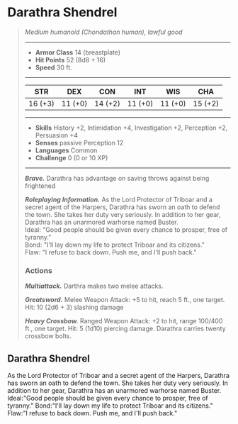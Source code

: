 # Darathra Shendrel
>*Medium humanoid (Chondathan human), lawful good*
>___
>- **Armor Class** 14 (breastplate)
>- **Hit Points** 52 (8d8 + 16)
>- **Speed** 30 ft.
>___
>|STR|DEX|CON|INT|WIS|CHA|
>|:---:|:---:|:---:|:---:|:---:|:---:|
>|16 (+3)|11 (+0)|14 (+2)|11 (+0)|11 (+0)|15 (+2)|
>___
>- **Skills** History +2, Intimidation +4, Investigation +2, Perception +2, Persuasion +4
>- **Senses** passive Perception 12
>- **Languages** Common
>- **Challenge** 0 (0 or 10 XP)
>___
>***Brave.*** Darathra has advantage on saving throws against being frightened  
>
>***Roleplaying Information.*** As the Lord Protector of Triboar and a secret agent of the Harpers, Darathra has sworn an oath to defend the town. She takes her duty very seriously. In addition to her gear, Darathra has an unarmored warhorse named Buster.  
>Ideal: "Good people should be given every chance to prosper, free of tyranny."  
>Bond: "I'll lay down my life to protect Triboar and its citizens."  
>Flaw: "I refuse to back down. Push me, and I'll push back."  
>
>### Actions
>***Multiattack.*** Darthra makes two melee attacks.  
>
>***Greatsword.*** Melee Weapon Attack: +5 to hit, reach 5 ft., one target. Hit: 10 (2d6 + 3) slashing damage  
>
>***Heavy Crossbow.*** Ranged Weapon Attack: +2 to hit, range 100/400 ft., one target. Hit: 5 (1d10) piercing damage. Darathra carries twenty crossbow bolts.
## Darathra Shendrel
As the Lord Protector of Triboar and a secret agent of the Harpers, Darathra has sworn an oath to defend the town. She takes her duty very seriously. In addition to her gear, Darathra has an unarmored warhorse named Buster.
Ideal:"Good people should be given every chance to prosper, free of tyranny."
Bond:"I'll lay down my life to protect Triboar and its citizens."
Flaw:"I refuse to back down. Push me, and I'll push back."